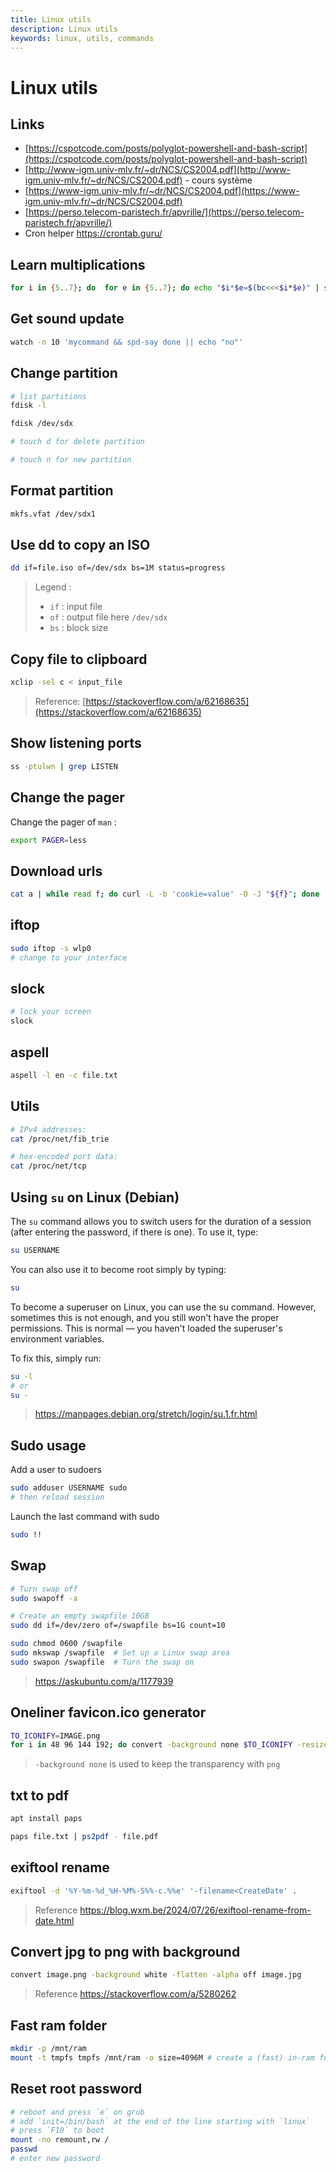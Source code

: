 ```yaml
---
title: Linux utils
description: Linux utils
keywords: linux, utils, commands
---
```


# Linux utils

<!-- multiples commands per paragraph -->

## Links

- [https://cspotcode.com/posts/polyglot-powershell-and-bash-script](https://cspotcode.com/posts/polyglot-powershell-and-bash-script)
- [http://www-igm.univ-mlv.fr/~dr/NCS/CS2004.pdf](http://www-igm.univ-mlv.fr/~dr/NCS/CS2004.pdf) - cours système
- [https://www-igm.univ-mlv.fr/~dr/NCS/CS2004.pdf](https://www-igm.univ-mlv.fr/~dr/NCS/CS2004.pdf)
- [https://perso.telecom-paristech.fr/apvrille/](https://perso.telecom-paristech.fr/apvrille/)
- Cron helper <https://crontab.guru/>

## Learn multiplications

```sh
for i in {5..7}; do  for e in {5..7}; do echo "$i*$e=$(bc<<<$i*$e)" | spd-say -e ;sleep 2; done; done
```

## Get sound update

```sh
watch -n 10 'mycommand && spd-say done || echo "no"'
```

## Change partition

```sh
# list partitions
fdisk -l

fdisk /dev/sdx

# touch d for delete partition

# touch n for new partition
```

## Format partition

```sh
mkfs.vfat /dev/sdx1
```

## Use dd to copy an ISO

```sh
dd if=file.iso of=/dev/sdx bs=1M status=progress
```

> Legend :
>
> - `if` : input file
> - `of` : output file here `/dev/sdx`
> - `bs` : block size

## Copy file to clipboard

```sh
xclip -sel c < input_file
```

> Reference: [https://stackoverflow.com/a/62168635](https://stackoverflow.com/a/62168635)

## Show listening ports

```sh
ss -ptulwn | grep LISTEN
```

## Change the pager

Change the pager of `man` :

```sh
export PAGER=less
```

## Download urls

```sh
cat a | while read f; do curl -L -b 'cookie=value' -O -J "${f}"; done
```

## iftop

```sh
sudo iftop -s wlp0
# change to your interface
```

## slock

```sh
# lock your screen
slock
```

## aspell

```sh
aspell -l en -c file.txt
```

## Utils

```sh
# IPv4 addresses:
cat /proc/net/fib_trie

# hex-encoded port data:
cat /proc/net/tcp
```

## Using `su` on Linux (Debian)

The `su` command allows you to switch users for the duration of a session (after entering the password, if there is one). To use it, type:

```sh
su USERNAME
```

You can also use it to become root simply by typing:

```sh
su
```

To become a superuser on Linux, you can use the su command. However, sometimes this is not enough, and you still won't have the proper permissions. This is normal — you haven't loaded the superuser's environment variables.

To fix this, simply run:

```sh
su -l
# or
su -
```

> <https://manpages.debian.org/stretch/login/su.1.fr.html>

## Sudo usage

Add a user to sudoers

```sh
sudo adduser USERNAME sudo
# then reload session
```

Launch the last command with sudo

```sh
sudo !!
```

## Swap

```sh
# Turn swap off
sudo swapoff -a

# Create an empty swapfile 10GB
sudo dd if=/dev/zero of=/swapfile bs=1G count=10

sudo chmod 0600 /swapfile
sudo mkswap /swapfile  # Set up a Linux swap area
sudo swapon /swapfile  # Turn the swap on
```

> <https://askubuntu.com/a/1177939>

## Oneliner favicon.ico generator

```sh
TO_ICONIFY=IMAGE.png
for i in 48 96 144 192; do convert -background none $TO_ICONIFY -resize ${i}x${i} favicon-${i}x${i}.png; done; convert -background none favicon-* favicon.ico
```

> `-background none` is used to keep the transparency with `png`

## txt to pdf

```sh
apt install paps

paps file.txt | ps2pdf - file.pdf
```

## exiftool rename

```sh
exiftool -d '%Y-%m-%d_%H-%M%-S%%-c.%%e' '-filename<CreateDate' .
```

> Reference <https://blog.wxm.be/2024/07/26/exiftool-rename-from-date.html>

## Convert jpg to png with background

```sh
convert image.png -background white -flatten -alpha off image.jpg
```

> Reference <https://stackoverflow.com/a/5280262>

## Fast ram folder

```sh
mkdir -p /mnt/ram
mount -t tmpfs tmpfs /mnt/ram -o size=4096M # create a (fast) in-ram folder of 4GB
```

## Reset root password

```sh
# reboot and press `e` on grub
# add `init=/bin/bash` at the end of the line starting with `linux`
# press `F10` to boot
mount -no remount,rw /
passwd
# enter new password
```

